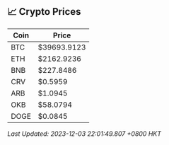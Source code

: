 ## 📈 Crypto Prices

| Coin | Price |
| ---- | ----- |
| BTC | $39693.9123 |
| ETH | $2162.9236 |
| BNB | $227.8486 |
| CRV | $0.5959 |
| ARB | $1.0945 |
| OKB | $58.0794 |
| DOGE | $0.0845 |

_Last Updated: 2023-12-03 22:01:49.807 +0800 HKT_